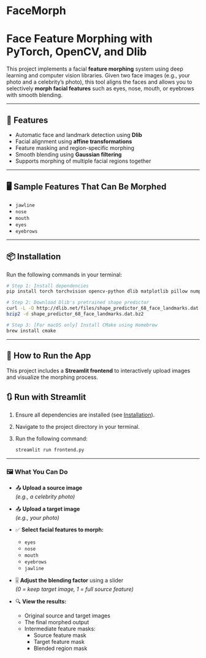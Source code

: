 # FaceMorph

# Face Feature Morphing with PyTorch, OpenCV, and Dlib

This project implements a facial **feature morphing** system using deep learning and computer vision libraries. Given two face images (e.g., your photo and a celebrity’s photo), this tool aligns the faces and allows you to selectively **morph facial features** such as eyes, nose, mouth, or eyebrows with smooth blending.

---

## 🔧 Features

- Automatic face and landmark detection using **Dlib**
- Facial alignment using **affine transformations**
- Feature masking and region-specific morphing
- Smooth blending using **Gaussian filtering**
- Supports morphing of multiple facial regions together

---

## 🖥️ Sample Features That Can Be Morphed

- `jawline`
- `nose`
- `mouth`
- `eyes`
- `eyebrows`

---

## 📦 Installation

Run the following commands in your terminal:

```bash
# Step 1: Install dependencies
pip install torch torchvision opencv-python dlib matplotlib pillow numpy

# Step 2: Download Dlib's pretrained shape predictor
curl -L -O http://dlib.net/files/shape_predictor_68_face_landmarks.dat.bz2
bzip2 -d shape_predictor_68_face_landmarks.dat.bz2

# Step 3: [For macOS only] Install CMake using Homebrew
brew install cmake
```
---

## 🧪 How to Run the App

This project includes a **Streamlit frontend** to interactively upload images and visualize the morphing process.

## 🔃 Run with Streamlit

1. Ensure all dependencies are installed (see [Installation](#-installation)).
2. Navigate to the project directory in your terminal.
3. Run the following command:

   ```bash
   streamlit run frontend.py
   ```
---

### 🖼️ What You Can Do

- 📤 **Upload a source image**  
  *(e.g., a celebrity photo)*

- 📤 **Upload a target image**  
  *(e.g., your photo)*

- ✅ **Select facial features to morph:**
  - `eyes`
  - `nose`
  - `mouth`
  - `eyebrows`
  - `jawline`

- 🎚️ **Adjust the blending factor** using a slider  
  *(0 = keep target image, 1 = full source feature)*

- 🔍 **View the results:**
  - Original source and target images
  - The final morphed output
  - Intermediate feature masks:
    - Source feature mask
    - Target feature mask
    - Blended region mask

